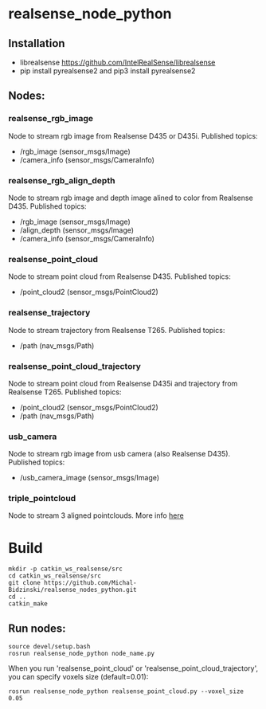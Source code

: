 # realsense_node_python

## Installation
- librealsense https://github.com/IntelRealSense/librealsense
- pip install pyrealsense2 and pip3 install pyrealsense2

## Nodes:
### realsense_rgb_image
Node to stream rgb image from Realsense D435 or D435i. 
Published topics:
- /rgb_image    (sensor_msgs/Image)
- /camera_info  (sensor_msgs/CameraInfo)
### realsense_rgb_align_depth
Node to stream rgb image and depth image alined to color from Realsense D435.
Published topics:
- /rgb_image    (sensor_msgs/Image)
- /align_depth  (sensor_msgs/Image)
- /camera_info  (sensor_msgs/CameraInfo)
### realsense_point_cloud
Node to stream point cloud from Realsense D435. 
Published topics:
- /point_cloud2 (sensor_msgs/PointCloud2)
### realsense_trajectory
Node to stream trajectory from Realsense T265. 
Published topics:
- /path  (nav_msgs/Path)
### realsense_point_cloud_trajectory
Node to stream point cloud from Realsense D435i and trajectory from Realsense T265. 
Published topics:
- /point_cloud2  (sensor_msgs/PointCloud2)
- /path  (nav_msgs/Path)
### usb_camera
Node to stream rgb image from usb camera (also Realsense D435). 
Published topics:
- /usb_camera_image (sensor_msgs/Image)
### triple_pointcloud
Node to stream 3 aligned pointclouds. More info [here](https://github.com/jakubmuszynski/Multiple-Realsense-D435)

# Build
```
mkdir -p catkin_ws_realsense/src
cd catkin_ws_realsense/src
git clone https://github.com/Michal-Bidzinski/realsense_nodes_python.git
cd ..
catkin_make
```

## Run nodes:
```
source devel/setup.bash
rosrun realsense_node_python node_name.py
```
When you run 'realsense_point_cloud' or 'realsense_point_cloud_trajectory', you can specify voxels size (default=0.01):
```
rosrun realsense_node_python realsense_point_cloud.py --voxel_size 0.05
```
